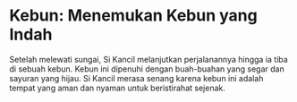 # Kebun: Menemukan Kebun yang Indah
Setelah melewati sungai, Si Kancil melanjutkan perjalanannya hingga ia tiba di sebuah kebun. Kebun ini dipenuhi dengan buah-buahan yang segar dan sayuran yang hijau. Si Kancil merasa senang karena kebun ini adalah tempat yang aman dan nyaman untuk beristirahat sejenak.